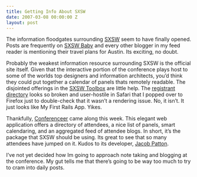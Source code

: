 ```yaml
---
title: Getting Info About SXSW
date: 2007-03-08 00:00:00 Z
layout: post
---
```





The information floodgates surrounding [SXSW](http://www.sxsw.com/) seem to have finally opened. Posts are frequently on [SXSW Baby](http://www.sxswbaby.com/) and every other blogger in my feed reader is mentioning their travel plans for Austin. Its exciting, no doubt.

Probably the weakest information resource surrounding SXSW is the official site itself. Given that the interactive portion of the conference plays host to some of the worlds top designers and information architects, you’d think they could put together a calendar of panels thats remotely readable. The disjointed offerings in the [SXSW Toolbox](http://2007.sxsw.com/toolbox/) are little help. The [registrant directory](http://2007.sxsw.com/toolbox/reg_directory/) looks so broken and user-hostile in Safari that I popped over to Firefox just to double-check that it wasn’t a rendering issue. No, it isn’t. It just looks like My First Rails App. Yikes.

Thankfully, [Conferenceer](http://sxsw07.conferenceer.com/) came along this week. This elegant web application offers a directory of attendees, a nice list of panels, smart calendaring, and an aggregated feed of attendee blogs. In short, it’s the package that SXSW should be using. Its great to see that so many attendees have jumped on it. Kudos to its developer, [Jacob Patton](http://sxsw07.conferenceer.com/people/jacob-patton).

I’ve not yet decided how Im going to approach note taking and blogging at the conference. My gut tells me that there’s going to be way too much to try to cram into daily posts.

